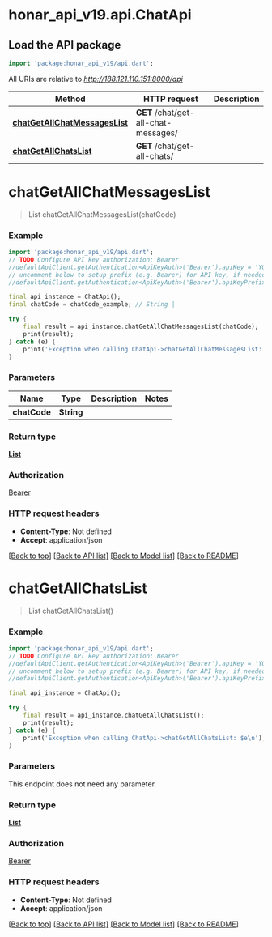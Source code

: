# honar_api_v19.api.ChatApi

## Load the API package
```dart
import 'package:honar_api_v19/api.dart';
```

All URIs are relative to *http://188.121.110.151:8000/api*

Method | HTTP request | Description
------------- | ------------- | -------------
[**chatGetAllChatMessagesList**](ChatApi.md#chatgetallchatmessageslist) | **GET** /chat/get-all-chat-messages/ | 
[**chatGetAllChatsList**](ChatApi.md#chatgetallchatslist) | **GET** /chat/get-all-chats/ | 


# **chatGetAllChatMessagesList**
> List<Message> chatGetAllChatMessagesList(chatCode)



### Example
```dart
import 'package:honar_api_v19/api.dart';
// TODO Configure API key authorization: Bearer
//defaultApiClient.getAuthentication<ApiKeyAuth>('Bearer').apiKey = 'YOUR_API_KEY';
// uncomment below to setup prefix (e.g. Bearer) for API key, if needed
//defaultApiClient.getAuthentication<ApiKeyAuth>('Bearer').apiKeyPrefix = 'Bearer';

final api_instance = ChatApi();
final chatCode = chatCode_example; // String | 

try {
    final result = api_instance.chatGetAllChatMessagesList(chatCode);
    print(result);
} catch (e) {
    print('Exception when calling ChatApi->chatGetAllChatMessagesList: $e\n');
}
```

### Parameters

Name | Type | Description  | Notes
------------- | ------------- | ------------- | -------------
 **chatCode** | **String**|  | 

### Return type

[**List<Message>**](Message.md)

### Authorization

[Bearer](../README.md#Bearer)

### HTTP request headers

 - **Content-Type**: Not defined
 - **Accept**: application/json

[[Back to top]](#) [[Back to API list]](../README.md#documentation-for-api-endpoints) [[Back to Model list]](../README.md#documentation-for-models) [[Back to README]](../README.md)

# **chatGetAllChatsList**
> List<ChatGetAllChatsList200ResponseInner> chatGetAllChatsList()



### Example
```dart
import 'package:honar_api_v19/api.dart';
// TODO Configure API key authorization: Bearer
//defaultApiClient.getAuthentication<ApiKeyAuth>('Bearer').apiKey = 'YOUR_API_KEY';
// uncomment below to setup prefix (e.g. Bearer) for API key, if needed
//defaultApiClient.getAuthentication<ApiKeyAuth>('Bearer').apiKeyPrefix = 'Bearer';

final api_instance = ChatApi();

try {
    final result = api_instance.chatGetAllChatsList();
    print(result);
} catch (e) {
    print('Exception when calling ChatApi->chatGetAllChatsList: $e\n');
}
```

### Parameters
This endpoint does not need any parameter.

### Return type

[**List<ChatGetAllChatsList200ResponseInner>**](ChatGetAllChatsList200ResponseInner.md)

### Authorization

[Bearer](../README.md#Bearer)

### HTTP request headers

 - **Content-Type**: Not defined
 - **Accept**: application/json

[[Back to top]](#) [[Back to API list]](../README.md#documentation-for-api-endpoints) [[Back to Model list]](../README.md#documentation-for-models) [[Back to README]](../README.md)

